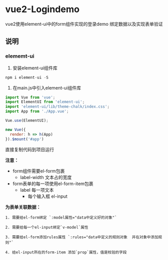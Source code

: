 # vue2-Logindemo
vue2使用element-ui中的form组件实现的登录demo 绑定数据以及实现表单验证

## 说明
### elememt-ui

1. 安装element-ui组件库

```js
npm i element-ui -S
```

1. 在main.js中引入element-ui组件库

```js
import Vue from 'vue';
import ElementUI from 'element-ui';
import 'element-ui/lib/theme-chalk/index.css';
import App from './App.vue';

Vue.use(ElementUI);

new Vue({
  render: h => h(App)
}).$mount('#app')
```



直接复制代码到项目运行

**注意：**

- form组件需要el-form包裹
    - label-width  文本占的宽度
- form表单的每一项使用el-form-item包裹
    - label 每一项文本
        - 每个输入框  el-input
        

**为表单关联数据：**

    1. 需要给el-form绑定 `:model属性="data中定义好的对象"`
    
    2. 需要给每一个el-input绑定`v-model`属性
    
    3. 需要给el-form添加rules属性 `:rules="data中定义的规则对象  并在对象中添加规则"`
    
    4. 给el-input所在的form-item 添加`prop`属性，值是校验的字段
